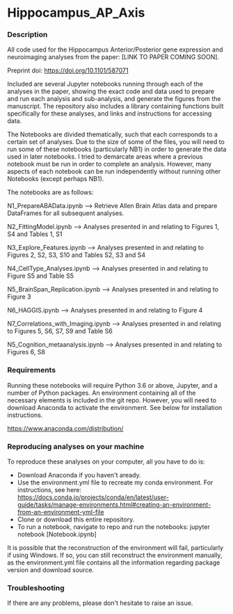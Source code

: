 # Hippocampus_AP_Axis

### Description
All code used for the Hippocampus Anterior/Posterior gene expression and neuroimaging analyses from the paper: [LINK TO PAPER COMING SOON]. 

Preprint doi: https://doi.org/10.1101/587071


Included are several Jupyter notebooks running through each of the analyses in the paper, showing the exact code and data used to prepare and run each analysis and sub-analysis, and generate the figures from the manuscript. The repository also includes a library containing functions built specifically for these analyses, and links and instructions for accessing data.

The Notebooks are divided thematically, such that each corresponds to a certain set of analyses. Due to the size of some of the files, you will need to run some of these notebooks (particularly NB1) in order to generate the data used in later notebooks. I tried to demarcate areas where a previous notebook must be run in order to complete an analysis. However, many aspects of each notebook can be run independently without running other Notebooks (except perhaps NB1).

The notebooks are as follows:

N1_PrepareABAData.ipynb --> Retrieve Allen Brain Atlas data and prepare DataFrames for all subsequent analyses.

N2_FittingModel.ipynb --> Analyses presented in and relating to Figures 1, S4 and Tables 1, S1

N3_Explore_Features.ipynb --> Analyses presented in and relating to Figures 2, S2, S3, S10 and Tables S2, S3 and S4

N4_CellType_Analyses.ipynb --> Analyses presented in and relating to Figure S5 and Table S5

N5_BrainSpan_Replication.ipynb --> Analyses presented in and relating to Figure 3

N6_HAGGIS.ipynb --> Analyses presented in and relating to Figure 4

N7_Correlations_with_Imaging.ipynb --> Analyses presented in and relating to Figures 5, S6, S7, S9 and Table S6

N5_Cognition_metaanalysis.ipynb --> Analyses presented in and relating to Figures 6, S8

### Requirements

Running these notebooks will require Python 3.6 or above, Jupyter, and a number of Python packages. An environment containing all of the necessary elements is included in the git repo. However, you will need to download Anaconda to activate the environment. See below for installation instructions.

https://www.anaconda.com/distribution/

### Reproducing analyses on your machine

To reproduce these analyses on your computer, all you have to do is:
* Download Anaconda if you haven't aready.
* Use the environment.yml file to recreate my conda environment. For instructions, see here: https://docs.conda.io/projects/conda/en/latest/user-guide/tasks/manage-environments.html#creating-an-environment-from-an-environment-yml-file
* Clone or download this entire repository. 
* To run a notebook, navigate to repo and run the notebooks: jupyter notebook [Notebook.ipynb]

It is possible that the reconstruction of the environment will fail, particularly if using Windows. If so, you can still reconstruct the environment manually, as the environment.yml file contains all the information regarding package version and download source.

### Troubleshooting
If there are any problems, please don't hesitate to raise an issue.

